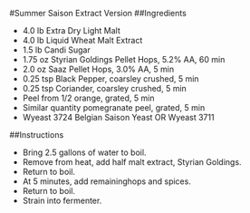 #Summer Saison Extract Version
##Ingredients

* 4.0 lb Extra Dry Light Malt
* 4.0 lb Liquid Wheat Malt Extract
* 1.5 lb Candi Sugar
* 1.75 oz Styrian Goldings Pellet Hops, 5.2% AA, 60 min
* 2.0 oz Saaz Pellet Hops, 3.0% AA, 5 min
* 0.25 tsp Black Pepper, coarsley crushed, 5 min
* 0.25 tsp Coriander, coarsley crushed, 5 min
* Peel from 1/2 orange, grated, 5 min
* Similar quantity pomegranate peel, grated, 5 min
* Wyeast 3724 Belgian Saison Yeast OR Wyeast 3711

##Instructions

* Bring 2.5 gallons of water to boil.
* Remove from heat, add half malt extract, Styrian Goldings.
* Return to boil.
* At 5 minutes, add remaininghops and spices.
* Return to boil.
* Strain into fermenter.
